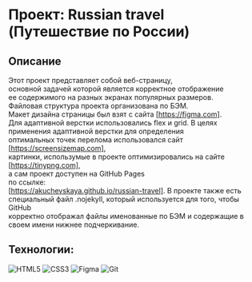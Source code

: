 # Проект: Russian travel (Путешествие по России)

## Описание

Этот проект представляет собой веб-страницу,  
основной задачей которой является корректное отображение  
ее содержимого на разных экранах популярных размеров.  
Файловая структура проекта организована по БЭМ.  
Макет дизайна страницы был взят с сайта [https://figma.com].  
Для адаптивной верстки использовались flex и grid.
В целях применения адаптивной верстки для определения  
оптимальных точек перелома использовался сайт  
[https://screensizemap.com],  
картинки, использумые в проекте оптимизировались на сайте  
[https://tinypng.com],  
а сам проект доступен на GitHub Pages  
по ссылке:  
[https://akuchevskaya.github.io/russian-travel].
В проекте также есть специальный файл .nojekyll, который используется для того, чтобы GitHub  
корректно отображал файлы именованные по БЭМ и содержащие в своем имени нижнее подчеркивание.

## Технологии: 

![HTML5](https://img.shields.io/badge/html5-%23E34F26.svg?style=for-the-badge&logo=html5&logoColor=white)
![CSS3](https://img.shields.io/badge/css3-%231572B6.svg?style=for-the-badge&logo=css3&logoColor=white)
![Figma](https://img.shields.io/badge/figma-%23F24E1E.svg?style=for-the-badge&logo=figma&logoColor=white)
![Git](https://img.shields.io/badge/git-%23F05033.svg?style=for-the-badge&logo=git&logoColor=white)
